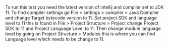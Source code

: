 To run this test you need the latest version of intellij and compiler set to JDK 11. To find compiler settings go File > settings > compiler > Java Compiler 
and change Target bytecode version to 11. Set project SDK and language level to 11 this is found in File > Project Structure > Project change Project SDK to 11 and Project Language Level
to 11. Then change module language level by going on Project Structure > Modules this is where you can find Language level which needs to be change to 11.
